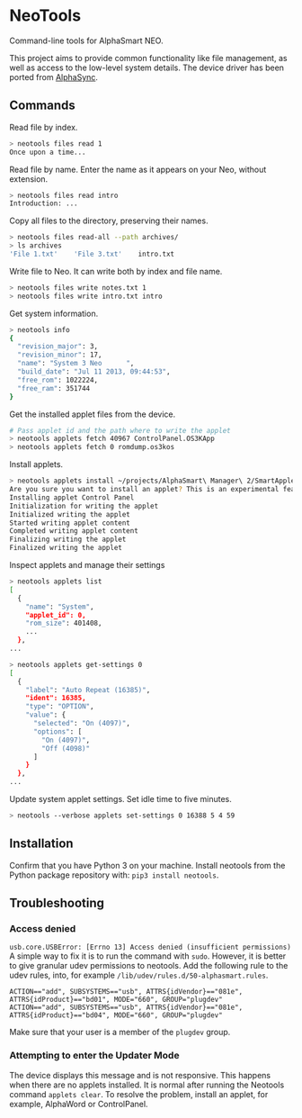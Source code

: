 # NeoTools

Command-line tools for AlphaSmart NEO.

This project aims to provide common functionality like file management, as well as 
access to the low-level system details.
The device driver has been ported from [AlphaSync](https://github.com/tSoniq/alphasync/).

## Commands

Read file by index.

```bash
> neotools files read 1
Once upon a time...
````

Read file by name. Enter the name as it appears on your Neo, without extension.

```bash
> neotools files read intro
Introduction: ...
````

Copy all files to the directory, preserving their names.
```bash
> neotools files read-all --path archives/
> ls archives
'File 1.txt'    'File 3.txt'    intro.txt
```

Write file to Neo. It can write both by index and file name.
```bash
> neotools files write notes.txt 1
> neotools files write intro.txt intro
```

Get system information.
```bash
> neotools info
{
  "revision_major": 3,
  "revision_minor": 17,
  "name": "System 3 Neo      ",
  "build_date": "Jul 11 2013, 09:44:53",
  "free_rom": 1022224,
  "free_ram": 351744
}
```

Get the installed applet files from the device.
```bash
# Pass applet id and the path where to write the applet
> neotools applets fetch 40967 ControlPanel.OS3KApp
> neotools applets fetch 0 romdump.os3kos
```

Install applets.
```bash
> neotools applets install ~/projects/AlphaSmart\ Manager\ 2/SmartApplets/ControlPanel.OS3KApp
Are you sure you want to install an applet? This is an experimental feature. [y/N]: y
Installing applet Control Panel
Initialization for writing the applet
Initialized writing the applet
Started writing applet content
Completed writing applet content
Finalizing writing the applet
Finalized writing the applet
```

Inspect applets and manage their settings
```bash
> neotools applets list
[
  {
    "name": "System",
    "applet_id": 0,
    "rom_size": 401408,
    ...
  },
...
```

```bash
> neotools applets get-settings 0
[
  {
    "label": "Auto Repeat (16385)",
    "ident": 16385,
    "type": "OPTION",
    "value": {
      "selected": "On (4097)",
      "options": [
        "On (4097)",
        "Off (4098)"
      ]
    }
  },
...
```
Update system applet settings. Set idle time to five minutes.
```bash
> neotools --verbose applets set-settings 0 16388 5 4 59
```



## Installation

Confirm that you have Python 3 on your machine. Install neotools from the Python package repository with:
`pip3 install neotools`.

## Troubleshooting

### Access denied
`usb.core.USBError: [Errno 13] Access denied (insufficient permissions)`  
A simple way to fix it is to run the command with `sudo`. However, it is
better to give granular udev permissions to neotools. Add the following rule to 
the udev rules, into, for example `/lib/udev/rules.d/50-alphasmart.rules`.
```
ACTION=="add", SUBSYSTEMS=="usb", ATTRS{idVendor}=="081e", ATTRS{idProduct}=="bd01", MODE="660", GROUP="plugdev"
ACTION=="add", SUBSYSTEMS=="usb", ATTRS{idVendor}=="081e", ATTRS{idProduct}=="bd04", MODE="660", GROUP="plugdev"
```
Make sure that your user is a member of the `plugdev` group.

### Attempting to enter the Updater Mode
The device displays this message and is not responsive.
This happens when there are no applets installed. It is normal after running the
Neotools command `applets clear`. To resolve the problem, install an applet,
for example, AlphaWord or ControlPanel.
